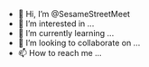 - 👋 Hi, I’m @SesameStreetMeet
- 👀 I’m interested in ...
- 🌱 I’m currently learning ...
- 💞️ I’m looking to collaborate on ...
- 📫 How to reach me ...

<!---
SesameStreetMeet/SesameStreetMeet is a ✨ special ✨ repository because its `README.md` (this file) appears on your GitHub profile.
You can click the Preview link to take a look at your changes.
--->
